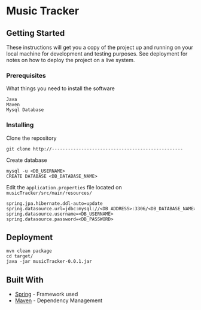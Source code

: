 # Music Tracker


## Getting Started

These instructions will get you a copy of the project up and running on your local machine for development and testing purposes. See deployment for notes on how to deploy the project on a live system.

### Prerequisites

What things you need to install the software

```
Java
Maven
Mysql Database
```

### Installing

Clone the repository
```
git clone http://-------------------------------------------------
```


Create database

```
mysql -u <DB_USERNAME>
CREATE DATABASE <DB_DATABASE_NAME>
```

Edit the `application.properties` file located on `musicTracker/src/main/resources/` 

```
spring.jpa.hibernate.ddl-auto=update
spring.datasource.url=jdbc:mysql://<DB_ADDRESS>:3306/<DB_DATABASE_NAME>
spring.datasource.username=<DB_USERNAME>
spring.datasource.password=<DB_PASSWORD>
```

## Deployment

```
mvn clean package
cd target/
java -jar musicTracker-0.0.1.jar
```

## Built With

* [Spring](https://spring.io/) - Framework used
* [Maven](https://maven.apache.org/) - Dependency Management